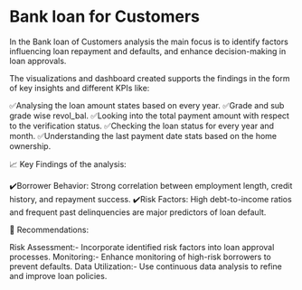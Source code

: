# Bank loan for Customers
In the Bank loan of Customers analysis the main focus is to identify factors influencing loan repayment and defaults, and enhance decision-making in loan approvals.

The visualizations and dashboard created supports the findings in the form of key insights and different KPIs like:

✅Analysing the loan amount states based on every year.
✅Grade and sub grade wise revol_bal.
✅Looking into the total payment amount with respect to the verification status.
✅Checking the loan status for every year and month.
✅Understanding the last payment date stats based on the home ownership.

📈 Key Findings of the analysis:

✔️Borrower Behavior: Strong correlation between employment length, credit history, and repayment success.
✔️Risk Factors: High debt-to-income ratios and frequent past delinquencies are major predictors of loan default.

📌 Recommendations:

Risk Assessment:- Incorporate identified risk factors into loan approval processes.
Monitoring:- Enhance monitoring of high-risk borrowers to prevent defaults.
Data Utilization:- Use continuous data analysis to refine and improve loan policies.
